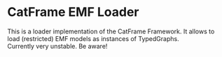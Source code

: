 # CatFrame EMF Loader
This is a loader implementation of the CatFrame Framework. It allows to load (restricted) EMF models as instances of TypedGraphs.  
Currently very unstable. Be aware!